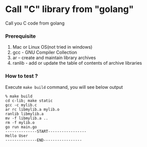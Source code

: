 # Call "C" library from "golang"

Call you C code from golang

### Prerequisite
1. Mac or Linux OS(not tried in windows)
1. gcc - GNU Compiler Collection
1. ar – create and maintain library archives 
1. ranlib - add or update the table of contents of archive libraries

### How to test ?

Execute `make build` command, you will see below output

```
% make build
cd c-lib; make static
gcc -c mylib.c
ar rc libmylib.a mylib.o
ranlib libmylib.a
mv -f libmylib.a ..
rm -f mylib.o
go run main.go
--------------START-----------------
Hello User
--------------END-----------------
```